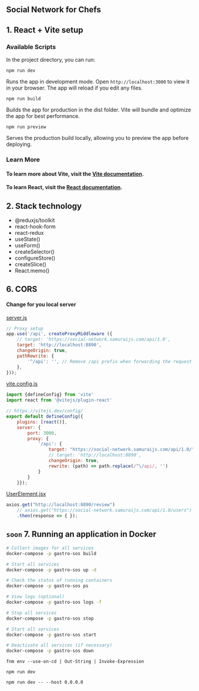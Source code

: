 ## Social Network for Chefs

## 1. React + Vite setup

### Available Scripts
In the project directory, you can run:

`npm run dev`

Runs the app in development mode.
Open `http://localhost:3000` to view it in your browser.
The app will reload if you edit any files.

`npm run build`

Builds the app for production in the dist folder.
Vite will bundle and optimize the app for best performance.

`npm run preview`

Serves the production build locally, allowing you to preview the app before deploying.

### Learn More
#### To learn more about Vite, visit the [Vite documentation](https://vitejs.dev/).
#### To learn React, visit the [React documentation](https://react.dev/).

## 2. Stack technology

- @reduxjs/toolkit
- react-hook-form
- react-redux
- useState()
- useForm()
- createSelector()
- configureStore()
- createSlice()
- React.memo()

## 6. CORS

#### Change for you local server

[server.js](server.js)

```javascript
// Proxy setup
app.use('/api', createProxyMiddleware ({
	// target: 'https://social-network.samuraijs.com/api/1.0',
	target: 'http://localhost:8890',
	changeOrigin: true,
	pathRewrite: {
		'^/api': '', // Remove /api prefix when forwarding the request
	},
}));
```

[vite.config.js](vite.config.js)

```javascript
import {defineConfig} from 'vite'
import react from '@vitejs/plugin-react'

// https://vitejs.dev/config/
export default defineConfig({
	plugins: [react()],
	server: {
		port: 3000,
		proxy: {
			'/api': {
				target: "https://social-network.samuraijs.com/api/1.0/",
				// target: 'http://localhost:8890',
				changeOrigin: true,
				rewrite: (path) => path.replace(/^\/api/, '')
			}
		}
	}});
```

[UserElement.jsx](src%2Fcompoments%2Fmain%2Fuser%2FUserComponent.jsx)

```javascript
axios.get("http://localhost:8890/review")
	// axios.get("https://social-network.samuraijs.com/api/1.0/users")
	.then(response => { });
```

## `soon` 7. Running an application in Docker

```bash
# Collect images for all services
docker-compose -p gastro-sos build

# Start all services
docker-compose -p gastro-sos up -d

# Check the status of running containers
docker-compose -p gastro-sos ps

# View logs (optional)
docker-compose -p gastro-sos logs -f

# Stop all services
docker-compose -p gastro-sos stop

# Start all services
docker-compose -p gastro-sos start

# Deactivate all services (if necessary)
docker-compose -p gastro-sos down
```

```
fnm env --use-on-cd | Out-String | Invoke-Expression

npm run dev

npm run dev -- --host 0.0.0.0
```
